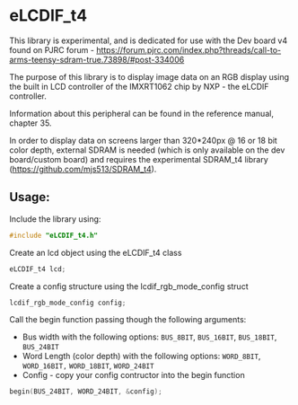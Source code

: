 
# eLCDIF_t4

This library is experimental, and is dedicated for use with the Dev board v4 found on PJRC forum - <https://forum.pjrc.com/index.php?threads/call-to-arms-teensy-sdram-true.73898/#post-334006>

The purpose of this library is to display image data on an RGB display using the built in LCD controller of the IMXRT1062 chip by NXP - the eLCDIF controller.

Information about this peripheral can be found in the reference manual, chapter 35.

In order to display data on screens larger than 320*240px @ 16 or 18 bit color depth, external SDRAM is needed (which is only available on the dev board/custom board) and requires the experimental SDRAM_t4 library (<https://github.com/mjs513/SDRAM_t4>).

## Usage:

Include the library using:
``` cpp
#include "eLCDIF_t4.h"
```

Create an lcd object using the eLCDIF_t4 class
``` cpp
eLCDIF_t4 lcd;
```

Create a config structure using the lcdif_rgb_mode_config struct

``` cpp
lcdif_rgb_mode_config config;
```

Call the begin function passing though the following arguments:
* Bus width with the following options: `BUS_8BIT`, `BUS_16BIT`, `BUS_18BIT`, `BUS_24BIT`
* Word Length (color depth) with the following options: `WORD_8BIT`, `WORD_16BIT,` `WORD_18BIT`, `WORD_24BIT`
* Config - copy your config contructor into the begin function
``` cpp
begin(BUS_24BIT, WORD_24BIT, &config);
```
